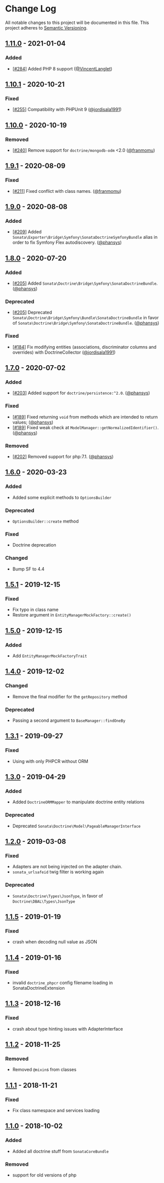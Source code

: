 # Change Log
All notable changes to this project will be documented in this file.
This project adheres to [Semantic Versioning](http://semver.org/).

## [1.11.0](https://github.com/sonata-project/sonata-doctrine-extensions/compare/1.10.1...1.11.0) - 2021-01-04
### Added
- [[#284](https://github.com/sonata-project/sonata-doctrine-extensions/pull/284)] Added PHP 8 support ([@VincentLanglet](https://github.com/VincentLanglet))

## [1.10.1](https://github.com/sonata-project/sonata-doctrine-extensions/compare/1.10.0...1.10.1) - 2020-10-21
### Fixed
- [[#255](https://github.com/sonata-project/sonata-doctrine-extensions/pull/255)] Compatibility with PHPUnit 9 ([@jordisala1991](https://github.com/jordisala1991))

## [1.10.0](https://github.com/sonata-project/sonata-doctrine-extensions/compare/1.9.1...1.10.0) - 2020-10-19
### Removed
- [[#240](https://github.com/sonata-project/sonata-doctrine-extensions/pull/240)] Remove support for `doctrine/mongodb-odm` <2.0 ([@franmomu](https://github.com/franmomu))

## [1.9.1](https://github.com/sonata-project/sonata-doctrine-extensions/compare/1.9.0...1.9.1) - 2020-08-09
### Fixed
- [[#211](https://github.com/sonata-project/sonata-doctrine-extensions/pull/211)] Fixed conflict with class names. ([@franmomu](https://github.com/franmomu))

## [1.9.0](https://github.com/sonata-project/sonata-doctrine-extensions/compare/1.8.0...1.9.0) - 2020-08-08
### Added
- [[#209](https://github.com/sonata-project/sonata-doctrine-extensions/pull/209)]
  Added `Sonata\Exporter\Bridge\Symfony\SonataDoctrineSymfonyBundle` alias in
order to fix Symfony Flex autodiscovery.
([@phansys](https://github.com/phansys))

## [1.8.0](https://github.com/sonata-project/sonata-doctrine-extensions/compare/1.7.0...1.8.0) - 2020-07-20
### Added
- [[#205](https://github.com/sonata-project/sonata-doctrine-extensions/pull/205)]
  Added `Sonata\Doctrine\Bridge\Symfony\SonataDoctrineBundle`.
([@phansys](https://github.com/phansys))

### Deprecated
- [[#205](https://github.com/sonata-project/sonata-doctrine-extensions/pull/205)]
  Deprecated `Sonata\Doctrine\Bridge\Symfony\Bundle\SonataDoctrineBundle` in
favor of `Sonata\Doctrine\Bridge\Symfony\SonataDoctrineBundle`.
([@phansys](https://github.com/phansys))

### Fixed
- [[#184](https://github.com/sonata-project/sonata-doctrine-extensions/pull/184)]
  Fix modifying entities (associations, discriminator columns and overrides)
with DoctrineCollector ([@jordisala1991](https://github.com/jordisala1991))

## [1.7.0](https://github.com/sonata-project/sonata-doctrine-extensions/compare/1.6.0...1.7.0) - 2020-07-02
### Added
- [[#203](https://github.com/sonata-project/sonata-doctrine-extensions/pull/203)]
  Added support for `doctrine/persistence:^2.0`.
([@phansys](https://github.com/phansys))

### Fixed
- [[#189](https://github.com/sonata-project/sonata-doctrine-extensions/pull/189)]
  Fixed returning `void` from methods which are intended to return values;
([@phansys](https://github.com/phansys))
- [[#189](https://github.com/sonata-project/sonata-doctrine-extensions/pull/189)]
  Fixed weak check at `ModelManager::getNormalizedIdentifier()`.
([@phansys](https://github.com/phansys))

### Removed
- [[#202](https://github.com/sonata-project/sonata-doctrine-extensions/pull/202)] Removed support for php:7.1. ([@phansys](https://github.com/phansys))

## [1.6.0](https://github.com/sonata-project/sonata-doctrine-extensions/compare/1.5.1...1.6.0) - 2020-03-23
### Added
- Added some explicit methods to `OptionsBuilder`

### Deprecated
- `OptionsBuilder::create` method

### Fixed
- Doctrine deprecation

### Changed
- Bump SF to 4.4

## [1.5.1](https://github.com/sonata-project/sonata-doctrine-extensions/compare/1.5.0...1.5.1) - 2019-12-15
### Fixed
- Fix typo in class name
- Restore argument in `EntityManagerMockFactory::create()`

## [1.5.0](https://github.com/sonata-project/sonata-doctrine-extensions/compare/1.4.0...1.5.0) - 2019-12-15
### Added
- Add `EntityManagerMockFactoryTrait`

## [1.4.0](https://github.com/sonata-project/sonata-doctrine-extensions/compare/1.3.1...1.4.0) - 2019-12-02
### Changed
- Remove the final modifier for the `getRepository` method

### Deprecated
- Passing a second argument to `BaseManager::findOneBy`

## [1.3.1](https://github.com/sonata-project/sonata-doctrine-extensions/compare/1.3.0...1.3.1) - 2019-09-27
### Fixed
- Using with only PHPCR without ORM

## [1.3.0](https://github.com/sonata-project/sonata-doctrine-extensions/compare/1.2.0...1.3.0) - 2019-04-29

### Added
- Added `DoctrineORMMapper` to manipulate doctrine entity relations

### Deprecated
- Deprecated `Sonata\Doctrine\Model\PageableManagerInterface`

## [1.2.0](https://github.com/sonata-project/sonata-doctrine-extensions/compare/1.1.5...1.2.0) - 2019-03-08

### Fixed
- Adapters are not being injected on the adapter chain.
- `sonata_urlsafeid` twig filter is working again

### Deprecated
- `Sonata\Doctrine\Types\JsonType`, in favor of `Doctrine\DBAL\Types\JsonType`

## [1.1.5](https://github.com/sonata-project/sonata-doctrine-extensions/compare/1.1.4...1.1.5) - 2019-01-19

### Fixed
- crash when decoding null value as JSON

## [1.1.4](https://github.com/sonata-project/sonata-doctrine-extensions/compare/1.1.3...1.1.4) - 2019-01-16

### Fixed
- invalid `doctrine_phpcr` config filename loading in SonataDoctrineExtension

## [1.1.3](https://github.com/sonata-project/sonata-doctrine-extensions/compare/1.1.2...1.1.3) - 2018-12-16
### Fixed
- crash about type hinting issues with AdapterInterface

## [1.1.2](https://github.com/sonata-project/sonata-doctrine-extensions/compare/1.1.1...1.1.2) - 2018-11-25
### Removed
- Removed `@mixin`s from classes

## [1.1.1](https://github.com/sonata-project/sonata-doctrine-extensions/compare/1.1.0...1.1.1) - 2018-11-21
### Fixed
- Fix class namespace and services loading

## [1.1.0](https://github.com/sonata-project/sonata-doctrine-extensions/compare/1.0.2...1.1.0) - 2018-10-02
### Added

- Added all doctrine stuff from `SonataCoreBundle`

### Removed
- support for old versions of php

